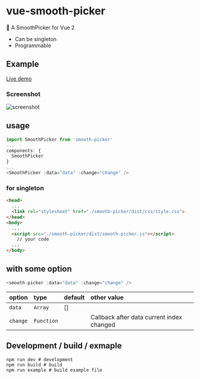 # vue-smooth-picker
:whale: A SmoothPicker for Vue 2

* Can be singleton
* Programmable

## Example

[Live demo](https://hiyali.github.io/vue-smooth-picker)

### Screenshot

![screenshot](https://raw.githubusercontent.com/hiyali/vue-smooth-picker/master/assets/smooth-picker-screenshot.png "screenshot")

## usage
```javascript
import SmoothPicker from 'smooth-picker'
...
components: {
  SmoothPicker
}
...
<SmoothPicker :data="data" :change="change" />
```

### for singleton
```html
<head>
  ...
  <link rel="stylesheet" href="./smooth-picker/dist/css/style.css">
</head>
<body>
  ...
  <script src="./smooth-picker/dist/smooth-picker.js"></script>
	// your code
  ...
</body>
```

## with some option
```javascript
<smooth-picker :data="data" :change="change" />
```

| option         | type       |  default      | other value    |
| :------------- | :--------- | :------------ | :----------- |
| `data`         | `Array`    | []            |              |
| `change`       | `Function` |               | Callback after data current index changed |

## Development / build / exmaple
```shell
npm run dev # development
npm run build # build
npm run example # build example file
```
